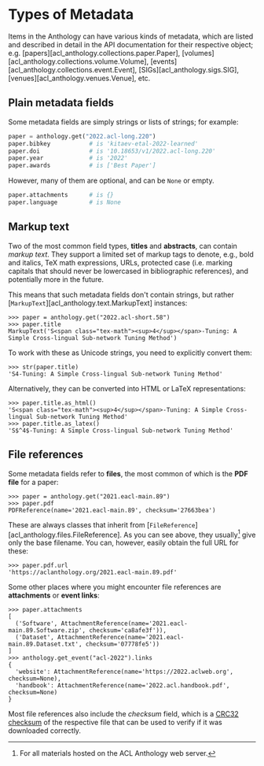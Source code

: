 # Types of Metadata

Items in the Anthology can have various kinds of metadata, which are listed and
described in detail in the API documentation for their respective object;
e.g. [papers][acl_anthology.collections.paper.Paper],
[volumes][acl_anthology.collections.volume.Volume],
[events][acl_anthology.collections.event.Event], [SIGs][acl_anthology.sigs.SIG],
[venues][acl_anthology.venues.Venue], etc.

## Plain metadata fields

Some metadata fields are simply strings or lists of strings; for example:

```python
paper = anthology.get("2022.acl-long.220")
paper.bibkey           # is 'kitaev-etal-2022-learned'
paper.doi              # is '10.18653/v1/2022.acl-long.220'
paper.year             # is '2022'
paper.awards           # is ['Best Paper']
```

However, many of them are optional, and can be `None` or empty.

```python
paper.attachments      # is {}
paper.language         # is None
```

## Markup text

Two of the most common field types, **titles** and **abstracts**, can contain
_markup text_.  They support a limited set of markup tags to denote, e.g., bold
and italics, TeX math expressions, URLs, protected case (i.e. marking capitals
that should never be lowercased in bibliographic references), and potentially
more in the future.

This means that such metadata fields don't contain strings, but rather
[`MarkupText`][acl_anthology.text.MarkupText] instances:

```pycon
>>> paper = anthology.get("2022.acl-short.58")
>>> paper.title
MarkupText('S<span class="tex-math"><sup>4</sup></span>-Tuning: A Simple Cross-lingual Sub-network Tuning Method')
```

To work with these as Unicode strings, you need to explicitly convert them:
```pycon
>>> str(paper.title)
'S4-Tuning: A Simple Cross-lingual Sub-network Tuning Method'
```

Alternatively, they can be converted into HTML or LaTeX representations:

```pycon
>>> paper.title.as_html()
'S<span class="tex-math"><sup>4</sup></span>-Tuning: A Simple Cross-lingual Sub-network Tuning Method'
>>> paper.title.as_latex()
'S$^4$-Tuning: A Simple Cross-lingual Sub-network Tuning Method'
```

## File references

Some metadata fields refer to **files**, the most common of which is the **PDF
file** for a paper:

```pycon
>>> paper = anthology.get("2021.eacl-main.89")
>>> paper.pdf
PDFReference(name='2021.eacl-main.89', checksum='27663bea')
```

These are always classes that inherit from
[`FileReference`][acl_anthology.files.FileReference]. As you can see above, they
usually[^1] give only the base filename.  You can, however, easily obtain the
full URL for these:

```pycon
>>> paper.pdf.url
'https://aclanthology.org/2021.eacl-main.89.pdf'
```

Some other places where you might encounter file references are **attachments**
or **event links**:

```pycon
>>> paper.attachments
[
  ('Software', AttachmentReference(name='2021.eacl-main.89.Software.zip', checksum='ca8afe3f')),
  ('Dataset', AttachmentReference(name='2021.eacl-main.89.Dataset.txt', checksum='07778fe5'))
]
>>> anthology.get_event("acl-2022").links
{
  'website': AttachmentReference(name='https://2022.aclweb.org', checksum=None),
  'handbook': AttachmentReference(name='2022.acl.handbook.pdf', checksum=None)
}
```

Most file references also include the _checksum_ field, which is a [CRC32
checksum](https://docs.python.org/3/library/zlib.html#zlib.crc32) of the
respective file that can be used to verify if it was downloaded correctly.

[^1]: For all materials hosted on the ACL Anthology web server.
